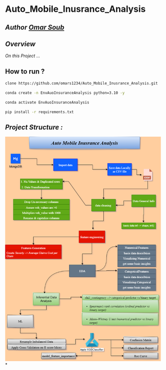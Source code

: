 # Auto_Mobile_Inusrance_Analysis


## *Author  [Omar Soub](https://github.com/omars1234)*

## *Overview*

*On this Project ...*



## How to run ?



```bash
clone https://github.com/omars1234/Auto_Mobile_Inusrance_Analysis.git
```

```bash
conda create -n EnvAuoInsuranceAnalysis python=3.10 -y
```

```bash
conda activate EnvAuoInsuranceAnalysis
```

```bash
pip install -r requirements.txt
```

## *Project Structure :*  

![log](Auto_Mobile_Inusrance_Analysis.RoadMap.png)*